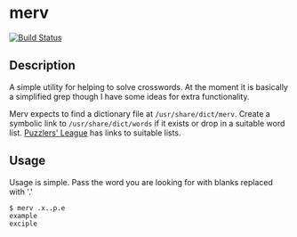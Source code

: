 merv
====

[![Build Status](https://travis-ci.org/mfs/merv.svg)](https://travis-ci.org/mfs/merv)

## Description

A simple utility for helping to solve crosswords. At the moment it is basically
a simplified grep though I have some ideas for extra functionality.

Merv expects to find a dictionary file at `/usr/share/dict/merv`. Create a
symbolic link to `/usr/share/dict/words` if it exists or drop in a suitable word
list. [Puzzlers' League][0] has links to suitable lists.

## Usage

Usage is simple. Pass the word you are looking for with blanks replaced with '.'

    $ merv .x..p.e
    example
    exciple

[0]: http://www.puzzlers.org/dokuwiki/doku.php?id=solving:wordlists:about:start 
